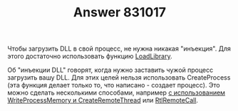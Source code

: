 ﻿---
title: "Answer 831017"
se.owner.user_id: 240512
se.owner.display_name: "MSDN.WhiteKnight"
se.owner.link: "https://ru.stackoverflow.com/users/240512/msdn-whiteknight"
se.answer_id: 831017
se.question_id: 830322
se.post_type: answer
se.score: 0
se.is_accepted: False
---
<p>Чтобы загрузить DLL в свой процесс, не нужна никакая "инъекция". Для этого достаточно использовать функцию <a href="https://msdn.microsoft.com/en-us/library/windows/desktop/ms684175%28v=vs.85%29.aspx?f=255&amp;MSPPError=-2147217396" rel="nofollow noreferrer">LoadLibrary</a>.</p>

<p>Об "инъекции DLL" говорят, когда нужно заставить чужой процесс загрузить вашу DLL. Для этих целей нельзя использовать CreateProcess (эта функция делает только то, что написано - создает процесс). Это можно сделать несколькими способами, например <a href="https://stackoverflow.com/questions/22750112/dll-injection-with-createremotethread">с использованием WriteProcessMemory и CreateRemoteThread</a> или <a href="https://ru.stackoverflow.com/questions/751020/%D0%98%D0%BD%D0%B6%D0%B5%D0%BA%D1%82-%D0%BA%D0%BE%D0%B4%D0%B0-%D0%B2-%D0%BD%D0%BE%D0%B2%D1%8B%D0%B9-%D0%BF%D1%80%D0%BE%D1%86%D0%B5%D1%81%D1%81">RtlRemoteCall</a>.</p>
